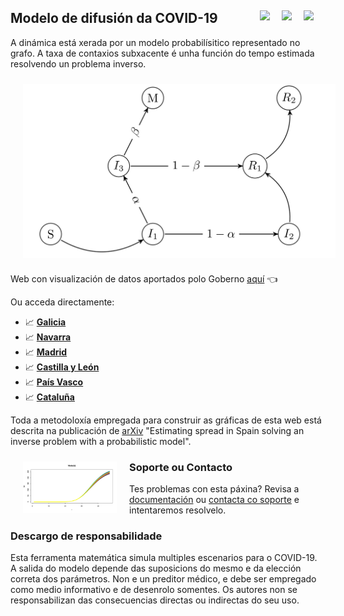## Modelo de difusión da COVID-19 <a href="../../blob/master/README.es.md"><img src="../../blob/master/images/Flag_of_Spain.png" align="right" hspace="0" vspace="0" width="35px"></a> <a href="../../blob/master/README.en.md"><img src="../../blob/master/images/Flag_of_Union.png" align="right" hspace="0" vspace="0" width="35px"></a><a href="../../blob/master/README.ga.md"><img src="../../blob/master/images/Flag_of_Galicia.png" align="right" hspace="0" vspace="0" width="35px"></a>

A dinámica está xerada por un modelo probabilísitico representado no grafo. A taxa de contaxios subxacente é unha función do tempo estimada resolvendo un problema inverso. 

<img src="./images/graph.png" align="center" hspace="20" vspace="10" width="500px">


Web con visualización de datos aportados polo Goberno [aquí](https://mmatabuena.github.io/forecastCovid/.) :point_left:

Ou acceda directamente:

* :chart_with_upwards_trend: __[Galicia](https://mmatabuena.github.io/forecastCovid/Rmds/Espana/Galicia/main.html)__
* :chart_with_upwards_trend: __[Navarra](https://mmatabuena.github.io/forecastCovid/Rmds/Espana/Navarra/main.html)__
* :chart_with_upwards_trend: __[Madrid](https://mmatabuena.github.io/forecastCovid/Rmds/Espana/Madrid/main.html)__
* :chart_with_upwards_trend: __[Castilla y León](https://mmatabuena.github.io/forecastCovid/Rmds/Espana/Leon/main.html)__
* :chart_with_upwards_trend: __[País Vasco](https://mmatabuena.github.io/forecastCovid/Rmds/Espana/Vasco/main.html)__
* :chart_with_upwards_trend: __[Cataluña](https://mmatabuena.github.io/forecastCovid/Rmds/Espana/Cataluna/main.html)__

Toda a metodoloxía empregada para construir as gráficas de esta web está descrita na publicación de [arXiv](https://arxiv.org/abs/2004.13695) "Estimating spread in Spain solving an inverse problem with a probabilistic model".

<img src="./images/image_2020_04_19T13_34_22_302Z.jpg" align="left" hspace="20" vspace="10" width="150px">


### Soporte ou Contacto
Tes problemas con esta páxina? Revisa a [documentación](https://help.github.com/categories/github-pages-basics/) ou [contacta co soporte](https://github.com/contact) e intentaremos resolvelo.

### Descargo de responsabilidade
Esta ferramenta matemática simula multiples escenarios para o COVID-19. A salida do modelo depende das suposicions do mesmo e da elección correta dos parámetros. Non e un preditor médico, e debe ser empregado como medio informativo e de desenrolo somentes. Os autores non se responsabilizan das consecuencias directas ou indirectas do seu uso.
